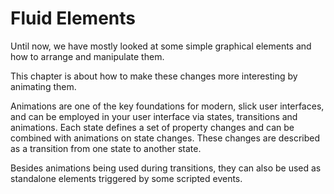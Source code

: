 # Fluid Elements

Until now, we have mostly looked at some simple graphical elements and how to arrange and manipulate them. 

This chapter is about how to make these changes more interesting by animating them. 

Animations are one of the key foundations for modern, slick user interfaces, and can be employed in your user interface via states, transitions and animations. Each state defines a set of property changes and can be combined with animations on state changes. These changes are described as a transition from one state to another state.

Besides animations being used during transitions, they can also be used as standalone elements triggered by some scripted events.

